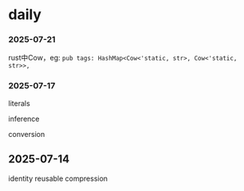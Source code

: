 # daily


### 2025-07-21

rust中Cow，eg:
`pub tags: HashMap<Cow<'static, str>, Cow<'static, str>>,`


### 2025-07-17

literals

inference

conversion



## 2025-07-14

identity
reusable
compression
